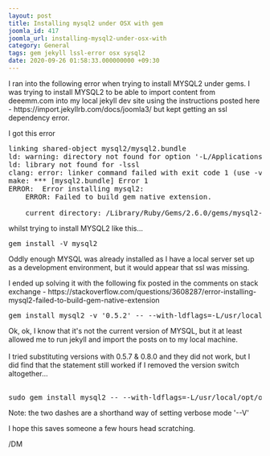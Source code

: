 ```yaml
---
layout: post
title: Installing mysql2 under OSX with gem
joomla_id: 417
joomla_url: installing-mysql2-under-osx-with
category: General
tags: gem jekyll lssl-error osx sysql2
date: 2020-09-26 01:58:33.000000000 +09:30
---
```

<div class="ebd-block  " data-type="text" ><p>I ran into the following error when trying to install MYSQL2 under gems. I was trying to install MYSQL2 to be able to import content from deeemm.com&nbsp;into my local jekyll dev site using the instructions posted here -&nbsp;https://import.jekyllrb.com/docs/joomla3/ but kept getting an ssl dependency error.<br></p><p>I got this error&nbsp;</p></div><div class="ebd-block  " data-type="code" ><script type="text/javascript">
EasyBlog.require()
.library("ace")
.done(function($){

	var editor = ace.edit("5f6ea5188d2d5");
	editor.setTheme("ace/theme/github");
	editor.getSession().setMode("ace/mode/javascript");

	editor.renderer.setShowGutter(true);
	editor.setFontSize("12");
	editor.setReadOnly(false);
	editor.setTheme("ace/theme/github");

	$('#5f6ea5188d2d5').height('250px');
	editor.resize();
});
</script>
<pre id="5f6ea5188d2d5" class="eb-block-code">
linking shared-object mysql2/mysql2.bundle
ld: warning: directory not found for option '-L/Applications/Xcode.app/Contents/Developer/Platforms/MacOSX.platform/Developer/SDKs/MacOSX10.15.Internal.sdk/usr/local/lib'
ld: library not found for -lssl
clang: error: linker command failed with exit code 1 (use -v to see invocation)
make: *** [mysql2.bundle] Error 1
ERROR:  Error installing mysql2:
	ERROR: Failed to build gem native extension.

    current directory: /Library/Ruby/Gems/2.6.0/gems/mysql2-0.5.3/ext/mysql2 
</pre></div><div class="ebd-block  " data-type="readmore" ></div><div class="ebd-block  " data-type="text" ><p>whilst trying to install MYSQL2 like this...</p></div><div class="ebd-block  " data-type="code" ><script type="text/javascript">
EasyBlog.require()
.library("ace")
.done(function($){

	var editor = ace.edit("5f6ea5188d59c");
	editor.setTheme("ace/theme/github");
	editor.getSession().setMode("ace/mode/javascript");

	editor.renderer.setShowGutter(true);
	editor.setFontSize("12");
	editor.setReadOnly(false);
	editor.setTheme("ace/theme/github");

	$('#5f6ea5188d59c').height('250px');
	editor.resize();
});
</script>
<pre id="5f6ea5188d59c" class="eb-block-code">
gem install -V mysql2 
</pre></div><div class="ebd-block  " data-type="text" ><p>Oddly enough MYSQL was already installed as I have a local server set up as a&nbsp;development environment, but it would appear that ssl was missing.&nbsp;</p><p>I ended up solving it with the following fix posted in the comments on stack exchange -&nbsp;https://stackoverflow.com/questions/3608287/error-installing-mysql2-failed-to-build-gem-native-extension</p></div><div class="ebd-block  " data-type="code" ><script type="text/javascript">
EasyBlog.require()
.library("ace")
.done(function($){

	var editor = ace.edit("5f6ea5188d777");
	editor.setTheme("ace/theme/github");
	editor.getSession().setMode("ace/mode/javascript");

	editor.renderer.setShowGutter(true);
	editor.setFontSize("12");
	editor.setReadOnly(false);
	editor.setTheme("ace/theme/github");

	$('#5f6ea5188d777').height('250px');
	editor.resize();
});
</script>
<pre id="5f6ea5188d777" class="eb-block-code">
gem install mysql2 -v '0.5.2' -- --with-ldflags=-L/usr/local/opt/openssl/lib --with-cppflags=-I/usr/local/opt/openssl/include 
</pre></div><div class="ebd-block  " data-type="text" ><p>Ok, ok, I know that it's not the current version of MYSQL, but it at least allowed me to run jekyll and import the posts on to my local machine.<br><br>I tried substituting versions with&nbsp;0.5.7 &amp; 0.8.0 and they did not work, but I did find that the statement still worked if I removed the version switch altogether...<br><br></p></div><div class="ebd-block  " data-type="code" ><script type="text/javascript">
EasyBlog.require()
.library("ace")
.done(function($){

	var editor = ace.edit("5f6ea5188d949");
	editor.setTheme("ace/theme/github");
	editor.getSession().setMode("ace/mode/javascript");

	editor.renderer.setShowGutter(true);
	editor.setFontSize("12");
	editor.setReadOnly(false);
	editor.setTheme("ace/theme/github");

	$('#5f6ea5188d949').height('250px');
	editor.resize();
});
</script>
<pre id="5f6ea5188d949" class="eb-block-code">
sudo gem install mysql2 -- --with-ldflags=-L/usr/local/opt/openssl/lib --with-cppflags=-I/usr/local/opt/openssl/include 
</pre></div><div class="ebd-block  " data-type="text" ><p>Note: the two dashes are a shorthand way of setting verbose mode '--V'</p><p>I hope this saves someone a few hours head scratching.</p><p>/DM</p></div>
